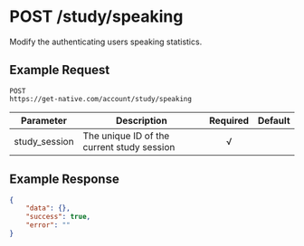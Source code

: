 # POST /study/speaking

Modify the authenticating users speaking statistics.

## Example Request

```
POST
https://get-native.com/account/study/speaking
```

| Parameter     	| Description                                              	| Required 	| Default 	|
|---------------	|----------------------------------------------------------	|:--------:	|---------	|
| study_session  	| The unique ID of the current study session              	|     √    	|         	|

## Example Response

```json
{
	"data": {},
	"success": true,
	"error": ""
}
```
